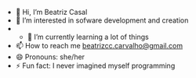 - 👋 Hi, I’m Beatriz Casal
- 👀 I’m interested in sofware development and creation
- - 🌱 I’m currently learning a lot of things 
- 📫 How to reach me beatrizcc.carvalho@gmail.com
- 😄 Pronouns: she/her
- ⚡ Fun fact: I never imagined myself programming
<!---
Beatrizcccarvalho/Beatrizcccarvalho is a ✨ special ✨ repository because its `README.md` (this file) appears on your GitHub profile.
You can click the Preview link to take a look at your changes.
--->
